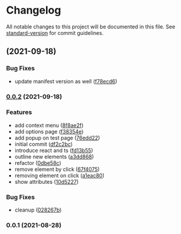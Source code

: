 # Changelog

All notable changes to this project will be documented in this file. See [standard-version](https://github.com/conventional-changelog/standard-version) for commit guidelines.

## [](https://github.com/unglud/pop-yourself/compare/v0.0.2...v) (2021-09-18)


### Bug Fixes

* update manifest version as well ([f78ecd6](https://github.com/unglud/pop-yourself/commit/f78ecd6bc636185a7c74ca4a2371c5b77378ae91))

### [0.0.2](https://github.com/unglud/pop-yourself/compare/v0.0.1...v0.0.2) (2021-09-18)


### Features

* add context menu ([8f8ae2f](https://github.com/unglud/pop-yourself/commit/8f8ae2f2f9d762389d8f6ad679300fae381accf6))
* add options page ([f38354e](https://github.com/unglud/pop-yourself/commit/f38354e319af435ced50c99a33e015da7afa409a))
* add popup on test page ([76edd22](https://github.com/unglud/pop-yourself/commit/76edd22ad6054db540cf60c9bfed98fbb6f56961))
* initial commit ([df2c2bc](https://github.com/unglud/pop-yourself/commit/df2c2bc96d534374f11951f6d1a0d0c21bfe9bb8))
* introduce react and ts ([fd13b55](https://github.com/unglud/pop-yourself/commit/fd13b55c45d91d3d723a7d7e877ffe4f41589037))
* outline new elements ([a3dd868](https://github.com/unglud/pop-yourself/commit/a3dd868db1c4fa55d04aa835ccfde7abe595ab6c))
* refactor ([0dbe58c](https://github.com/unglud/pop-yourself/commit/0dbe58ca35adea93e9014f975103ec439af96a64))
* remove element by click ([67f4075](https://github.com/unglud/pop-yourself/commit/67f407534f46998b04bec420b6dde982418c5278))
* removing element on click ([a1eac80](https://github.com/unglud/pop-yourself/commit/a1eac80c4a8b58fa5be84f63889e38d882f4f443))
* show attributes ([10d5227](https://github.com/unglud/pop-yourself/commit/10d5227bf533d6e6eb8aa45647bc3a97d3fff9ee))


### Bug Fixes

* cleanup ([028267b](https://github.com/unglud/pop-yourself/commit/028267b68518df7b0a9ae227b641487327742b02))

### 0.0.1 (2021-08-28)
